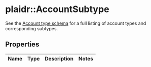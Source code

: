 # plaidr::AccountSubtype

See the [Account type schema](https://plaid.com/docs/api/accounts/#account-type-schema) for a full listing of account types and corresponding subtypes.

## Properties
Name | Type | Description | Notes
------------ | ------------- | ------------- | -------------


